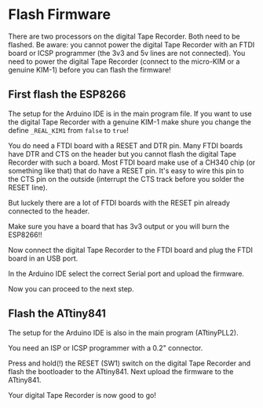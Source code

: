 # Flash Firmware

There are two processors on the digital Tape Recorder. Both need to be flashed.
Be aware: you cannot power the digital Tape Recorder with an FTDI board or ICSP 
programmer (the 3v3 and 5v lines are not connected). You need to power the
digital Tape Recorder (connect to the micro-KIM or a genuine KIM-1) before you can flash the firmware!

## First flash the ESP8266
The setup for the Arduino IDE is in the main program file.
If you want to use the digital Tape Recorder with a genuine KIM-1 make shure you change
the define `_REAL_KIM1` from `false` to `true`!

You do need a FTDI board with a RESET and DTR pin. Many FTDI boards have DTR and CTS
on the header but you cannot flash the digital Tape Recorder with such a board. Most
FTDI board make use of a CH340 chip (or something like that) that do have a RESET pin. It's easy to wire
this pin to the CTS pin on the outside (interrupt the CTS track before you solder the RESET line).

But luckely there are a lot of FTDI boards with the RESET pin already connected to the header.

Make sure you have a board that has 3v3 output or you will burn the ESP8266!!

Now connect the digital Tape Recorder to the FTDI board and plug the FTDI board in an USB port.

In the Arduino IDE select the correct Serial port and upload the firmware.

Now you can proceed to the next step.

## Flash the ATtiny841
The setup for the Arduino IDE is also in the main program (ATtinyPLL2).

You need an ISP or ICSP programmer with a 0.2" connector.

Press and hold(!) the RESET (SW1) switch on the digital Tape Recorder and
flash the bootloader to the ATtiny841. 
Next upload the firmware to the ATtiny841.

Your digital Tape Recorder is now good to go!

